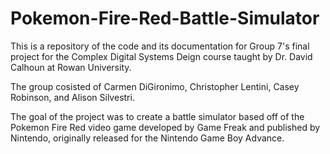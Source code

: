 # Pokemon-Fire-Red-Battle-Simulator
This is a repository of the code and its documentation for Group 7's final project for the Complex Digital Systems Deign course taught by Dr. David Calhoun at Rowan University.

The group cosisted of Carmen DiGironimo, Christopher Lentini, Casey Robinson, and Alison Silvestri.

The goal of the project was to create a battle simulator based off of the Pokemon Fire Red video game developed by Game Freak and published by Nintendo, originally released for the Nintendo Game Boy Advance.

